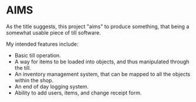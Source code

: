 # AIMS

As the title suggests, this project "aims" to produce something, that being a somewhat usable piece of till software.

My intended features include:

* Basic till operation.
* A way for items to be loaded into objects, and thus manipulated through the till.
* An inventory management system, that can be mapped to all the objects within the shop.
* An end of day logging system.
* Ability to add users, items, and change receipt form.


